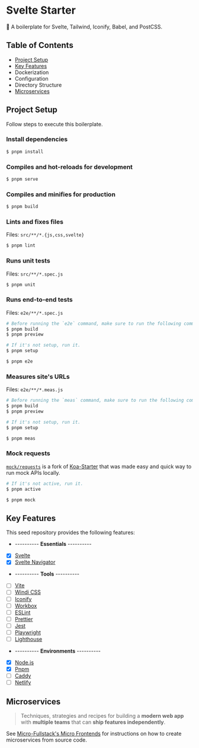 # Svelte Starter

:icecream: A boilerplate for Svelte, Tailwind, Iconify, Babel, and PostCSS.

## Table of Contents

- [Project Setup](#project-setup)
- [Key Features](#key-features)
- Dockerization
- Configuration
- Directory Structure
- [Microservices](#microservices)

## Project Setup

Follow steps to execute this boilerplate.

### Install dependencies

```sh
$ pnpm install
```

### Compiles and hot-reloads for development

```sh
$ pnpm serve
```

### Compiles and minifies for production

```sh
$ pnpm build
```

### Lints and fixes files

Files: `src/**/*.{js,css,svelte}`

```sh
$ pnpm lint
```

### Runs unit tests

Files: `src/**/*.spec.js`

```sh
$ pnpm unit
```

### Runs end-to-end tests

Files: `e2e/**/*.spec.js`

```sh
# Before running the `e2e` command, make sure to run the following commands.
$ pnpm build
$ pnpm preview

# If it's not setup, run it.
$ pnpm setup

$ pnpm e2e
```

### Measures site's URLs

Files: `e2e/**/*.meas.js`

```sh
# Before running the `meas` command, make sure to run the following commands.
$ pnpm build
$ pnpm preview

# If it's not setup, run it.
$ pnpm setup

$ pnpm meas
```

### Mock requests

[`mock/requests`](./mock/requests) is a fork of [Koa-Starter](https://github.com/Shyam-Chen/Koa-Starter) that was made easy and quick way to run mock APIs locally.

```sh
# If it's not active, run it.
$ pnpm active

$ pnpm mock
```

## Key Features

This seed repository provides the following features:


- ---------- **Essentials** ----------
- [x] [Svelte](https://github.com/sveltejs/svelte)
- [x] [Svelte Navigator](https://github.com/mefechoel/svelte-navigator)
- ---------- **Tools** ----------
- [ ] [Vite](https://github.com/vitejs/vite)
- [ ] [Windi CSS](https://github.com/windicss/windicss)
- [ ] [Iconify](https://github.com/iconify/iconify)
- [ ] [Workbox](https://github.com/GoogleChrome/workbox)
- [ ] [ESLint](https://github.com/eslint/eslint)
- [ ] [Prettier](https://github.com/prettier/prettier)
- [ ] [Jest](https://github.com/facebook/jest)
- [ ] [Playwright](https://github.com/microsoft/playwright)
- [ ] [Lighthouse](https://github.com/GoogleChrome/lighthouse)
- ---------- **Environments** ----------
- [x] [Node.js](https://nodejs.org/en/)
- [x] [Pnpm](https://pnpm.io/)
- [ ] [Caddy](https://caddyserver.com/)
- [ ] [Netlify](https://www.netlify.com/)

## Microservices

> Techniques, strategies and recipes for building a **modern web app** with **multiple teams** that can **ship features independently**.

See [Micro-Fullstack's Micro Frontends](https://github.com/Shyam-Chen/Micro-Fullstack/tree/main/mfe) for instructions on how to create microservices from source code.
